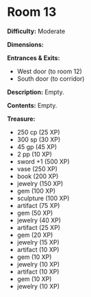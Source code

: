 # Room 13

**Difficulty:** Moderate

**Dimensions:** 

**Entrances & Exits:**
- West door (to room 12)
- South door (to corridor)

**Description:**
Empty.

**Contents:**
Empty.

**Treasure:**
- 250 cp (25 XP)
- 300 sp (30 XP)
- 45 gp (45 XP)
- 2 pp (10 XP)
- sword +1 (500 XP)
- vase (250 XP)
- book (200 XP)
- jewelry (150 XP)
- gem (100 XP)
- sculpture (100 XP)
- artifact (75 XP)
- gem (50 XP)
- jewelry (40 XP)
- artifact (25 XP)
- gem (20 XP)
- jewelry (15 XP)
- artifact (10 XP)
- gem (10 XP)
- jewelry (10 XP)
- artifact (10 XP)
- gem (10 XP)
- jewelry (10 XP)